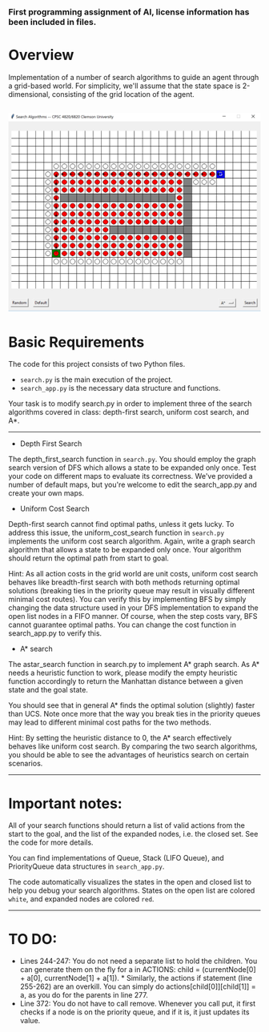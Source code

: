 [//]: # (Image References)

[image1]: ./example.png

### First programming assignment of AI, license information has been included in files.

# Overview

Implementation of a number of search algorithms to guide an agent through a grid-based world. For simplicity, we'll assume that the state space is 2-dimensional, consisting of the grid location of the agent.

![UNF example][image1]
---

# Basic Requirements
The code for this project consists of two Python files.

* `search.py` is the main execution of the project.
* `search_app.py` is the necessary data structure and functions.

Your task is to modify search.py in order to implement three of the search algorithms covered in class: depth-first search, uniform cost search, and A*. 

----

* Depth First Search

The depth_first_search function in `search.py`. You should employ the graph search version of DFS which allows a state to be expanded only once. Test your code on different maps to evaluate its correctness. We've provided a number of default maps, but you're welcome to edit the search_app.py and create your own maps.

* Uniform Cost Search

Depth-first search cannot find optimal paths, unless it gets lucky. To address this issue, the uniform_cost_search function in `search.py` implements the uniform cost search algorithm. Again, write a graph search algorithm that allows a state to be expanded only once. Your algorithm should return the optimal path from start to goal.

Hint: As all action costs in the grid world are unit costs, uniform cost search behaves like breadth-first search with both methods returning optimal solutions (breaking ties in the priority queue may result in visually different minimal cost routes). You can verify this by implementing BFS by simply changing the data structure used in your DFS implementation to expand the open list nodes in a FIFO manner. Of course, when the step costs vary, BFS cannot guarantee optimal paths. You can change the cost function in search_app.py to verify this.  

* A* search

The astar_search function in search.py to implement A* graph search. As A* needs a heuristic function to work, please modify the empty heuristic function accordingly to return the Manhattan distance between a given state and the goal state.

You should see that in general A* finds the optimal solution (slightly) faster than UCS. Note once more that the way you break ties in the priority queues may lead to different minimal cost paths for the two methods.

Hint: By setting the heuristic distance to 0, the A* search effectively behaves like uniform cost search. By comparing the two search algorithms, you should be able to see the advantages of heuristics search on certain scenarios.

----

# Important notes: 

All of your search functions should return a list of valid actions from the start to the goal, and the list of the expanded nodes, i.e. the closed set. See the code for more details.

You can find implementations of Queue, Stack (LIFO Queue), and PriorityQueue data structures in `search_app.py`. 

The code automatically visualizes the states in the open and closed list to help you debug your search algorithms. States on the open list are colored `white`, and expanded nodes are colored `red`.

---

# TO DO:
* Lines 244-247: You do not need a separate list to hold the children. You can generate them on the fly for a in ACTIONS: child = (currentNode[0] + a[0], currentNode[1] + a[1]). * Similarly, the actions if statement (line 255-262) are an overkill. You can simply do actions[child[0]][child[1]] = a, as you do for the parents in line 277. 
* Line 372: You do not have to call remove. Whenever you call put, it first checks if a node is on the priority queue, and if it is, it just updates its value.
